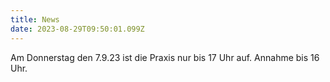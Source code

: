 ```yaml
---
title: News
date: 2023-08-29T09:50:01.099Z
---
```

Am Donnerstag den 7.9.23 ist die Praxis nur bis 17 Uhr auf. Annahme bis 16 Uhr.
